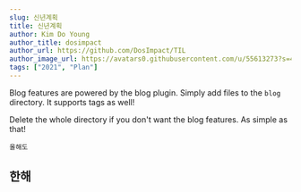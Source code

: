 ```yaml
---
slug: 신년계획
title: 신년계획
author: Kim Do Young
author_title: dosimpact
author_url: https://github.com/DosImpact/TIL
author_image_url: https://avatars0.githubusercontent.com/u/55613273?s=460&u=0b72dd7b4a2e89a3da8a4917644f3de24d8af0b1&v=4
tags: ["2021", "Plan"]
---
```


Blog features are powered by the blog plugin. Simply add files to the `blog` directory. It supports tags as well!

Delete the whole directory if you don't want the blog features. As simple as that!

`올해도`

## 한해
